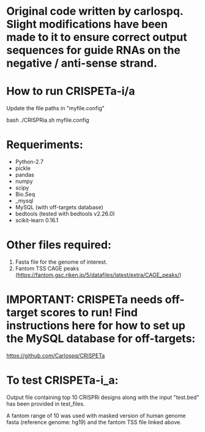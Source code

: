 # Original code written by carlospq. Slight modifications have been made to it to ensure correct output sequences for guide RNAs on the negative / anti-sense strand. 


# How to run CRISPETa-i/a

Update the file paths in "myfile.config"

bash ./CRISPRia.sh myfile.config			
							
# Requeriments:						
  - Python-2.7						
  - pickle					
  - pandas					
  - numpy						
  - scipy						
  - Bio.Seq					
  - _mysql					
  - MySQL (with off-targets database)			
  - bedtools (tested with bedtools v2.26.0)						
  - scikit-learn 0.16.1

# Other files required:

1. Fasta file for the genome of interest. 
2. Fantom TSS CAGE peaks (https://fantom.gsc.riken.jp/5/datafiles/latest/extra/CAGE_peaks/)
   
# IMPORTANT: CRISPETa needs off-target scores to run! Find instructions here for how to set up the MySQL database for off-targets:

https://github.com/Carlospq/CRISPETa

# To test CRISPETa-i_a:

Output file containing top 10 CRISPRi designs along with the input "test.bed" has been provided in test_files. 

A fantom range of 10 was used with masked version of human genome fasta (reference genome: hg19) and the fantom TSS file linked above. 
    
